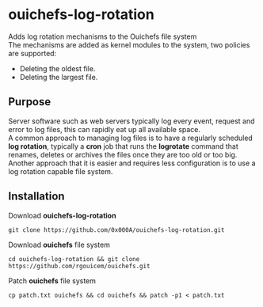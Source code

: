 # ouichefs-log-rotation
Adds log rotation mechanisms to the Ouichefs file system  
The mechanisms are added as kernel modules to the system, two policies are supported:
- Deleting the oldest file.
- Deleting the largest file.

## Purpose
Server software such as web servers typically log every event, request and error to log files, this can rapidly eat up all available space.  
A common approach to managing log files is to have a regularly scheduled **log rotation**, typically a **cron** job that runs the **logrotate** command that renames, deletes or archives the files once they are too old or too big.  
Another approach that it is easier and requires less configuration is to use a log rotation capable file system.

## Installation
Download **ouichefs-log-rotation**
```
git clone https://github.com/0x000A/ouichefs-log-rotation.git
```
Download **ouichefs** file system
```
cd ouichefs-log-rotation && git clone https://github.com/rgouicem/ouichefs.git
```
Patch **ouichefs** file system
```
cp patch.txt ouichefs && cd ouichefs && patch -p1 < patch.txt
```
